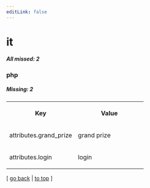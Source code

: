 ```yaml
---
editLink: false
---
```


# it

##### All missed: 2


### php

##### Missing: 2

<table width="100%">
<tr><th width="50%">

Key

</th><th width="50%">

Value

</th></tr>
<tr><td width="50%">

attributes.grand_prize

</td><td width="50%">

grand prize

</td></tr>
<tr><td width="50%">

attributes.login

</td><td width="50%">

login

</td></tr>
</table>

[ [go back](../status.md) | [to top](#) ]

